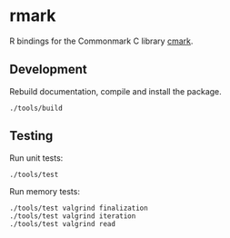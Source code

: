 # rmark

R bindings for the Commonmark C library [cmark](https://github.com/commonmark/cmark).

## Development

Rebuild documentation, compile and install the package.

``` console
./tools/build
```

## Testing

Run unit tests:

``` console
./tools/test
```

Run memory tests:

``` console
./tools/test valgrind finalization
./tools/test valgrind iteration
./tools/test valgrind read
```
